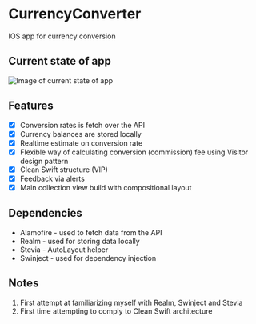 # CurrencyConverter
IOS app for currency conversion

## Current state of app
![Image of current state of app](README_Files/app_flow.gif)

## Features
- [x] Conversion rates is fetch over the API
- [x] Currency balances are stored locally
- [x] Realtime estimate on conversion rate
- [x] Flexible way of calculating conversion (commission) fee using Visitor design pattern
- [x] Clean Swift structure (VIP)
- [x] Feedback via alerts
- [x] Main collection view build with compositional layout

## Dependencies
- Alamofire - used to fetch data from the API
- Realm - used for storing data locally
- Stevia - AutoLayout helper
- Swinject - used for dependency injection


## Notes
1. First attempt at familiarizing myself with Realm, Swinject and Stevia
2. First time attempting to comply to Clean Swift architecture
